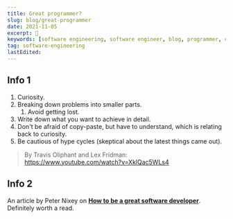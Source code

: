 ```yaml
---
title: Great programmer?
slug: blog/great-programmer
date: 2021-11-05
excerpt: 🚀
keywords: [software engineering, software engineer, blog, programmer, coder]
tag: software-engineering
lastEdited:
---
```


## Info 1

1. Curiosity.
2. Breaking down problems into smaller parts.
   1. Avoid getting lost.
3. Write down what you want to achieve in detail.
4. Don't be afraid of copy-paste, but have to understand, which is relating back to curiosity.
5. Be cautious of hype cycles (skeptical about the latest things came out).

> By Travis Oliphant and Lex Fridman: https://www.youtube.com/watch?v=XklQac5WLs4

## Info 2

An article by Peter Nixey on **[How to be a great software developer](https://peternixey.com/post/83510597580/how-to-be-a-great-software-developer)**. Definitely worth a read.
